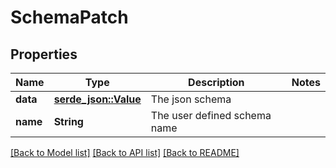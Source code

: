# SchemaPatch

## Properties

Name | Type | Description | Notes
------------ | ------------- | ------------- | -------------
**data** | [**serde_json::Value**](.md) | The json schema | 
**name** | **String** | The user defined schema name | 

[[Back to Model list]](../README.md#documentation-for-models) [[Back to API list]](../README.md#documentation-for-api-endpoints) [[Back to README]](../README.md)


